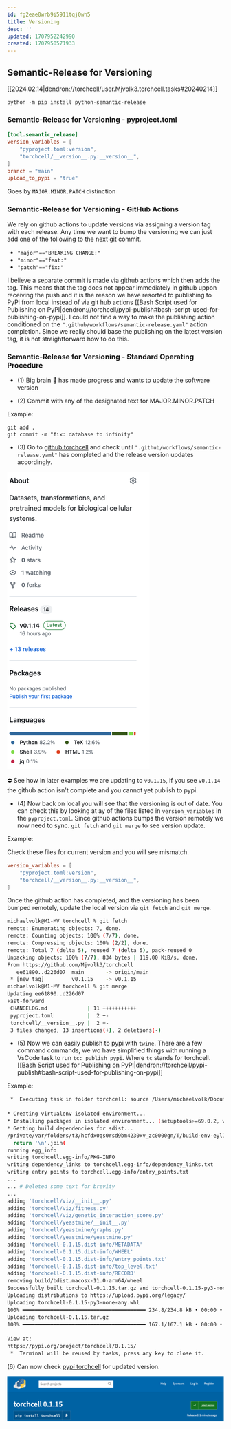 ```yaml
---
id: fg2eae0wrb9i5911tqj0wh5
title: Versioning
desc: ''
updated: 1707952242990
created: 1707950571933
---
```

## Semantic-Release for Versioning

[[2024.02.14|dendron://torchcell/user.Mjvolk3.torchcell.tasks#20240214]]

```
python -m pip install python-semantic-release
```

### Semantic-Release for Versioning - pyproject.toml

```toml
[tool.semantic_release]
version_variables = [
    "pyproject.toml:version",
    "torchcell/__version__.py:__version__",
]
branch = "main"
upload_to_pypi = "true"
```

Goes by `MAJOR.MINOR.PATCH` distinction

### Semantic-Release for Versioning - GitHub Actions

We rely on github actions to update versions via assigning a version tag with each release. Any time we want to bump the versioning we can just add one of the following to the next git commit.

- `"major"=="BREAKING CHANGE:"`
- `"minor"=="feat:"`
- `"patch"=="fix:"`

I believe a separate commit is made via github actions which then adds the tag. This means that the tag does not appear immediately in github uppon receiving the push and it is the reason we have resorted to publishing to PyPi from local instead of via git hub actions [[Bash Script used for Publishing on PyPI|dendron://torchcell/pypi-publish#bash-script-used-for-publishing-on-pypi]]. I could not find a way to make the publishing action conditioned on the `".github/workflows/semantic-release.yaml"` action completion. Since we really should base the publishing on the latest version tag, it is not straightforward how to do this.

### Semantic-Release for Versioning - Standard Operating Procedure

- (1) Big brain 🧠 has made progress and wants to update the software version

- (2) Commit with any of the designated text for MAJOR.MINOR.PATCH

Example:

```git
git add .
git commit -m "fix: database to infinity"
```

- (3) Go to [github torchcell](https://github.com/Mjvolk3/torchcell) and check until `".github/workflows/semantic-release.yaml"` has completed and the release version updates accordingly.

![](./assets/images/versioning.md.github-action_semantic-release-version-updating.png)

⛔️ See how in later examples we are updating to `v0.1.15`, if you see `v0.1.14` the github action isn't complete and you cannot yet publish to pypi.

- (4) Now back on local you will see that the versioning is out of date. You can check this by looking at ay of the files listed in `version_variables` in the `pyproject.toml`. Since github actions bumps the version remotely we now need to sync. `git fetch` and `git merge` to see version update.

Example:

Check these files for current version and you will see mismatch.

```toml
version_variables = [
    "pyproject.toml:version",
    "torchcell/__version__.py:__version__",
]
```

Once the github action has completed, and the versioning has been bumped remotely, update the local version via `git fetch` and `git merge`.

```bash
michaelvolk@M1-MV torchcell % git fetch                                                                                                         17:03
remote: Enumerating objects: 7, done.
remote: Counting objects: 100% (7/7), done.
remote: Compressing objects: 100% (2/2), done.
remote: Total 7 (delta 5), reused 7 (delta 5), pack-reused 0
Unpacking objects: 100% (7/7), 834 bytes | 119.00 KiB/s, done.
From https://github.com/Mjvolk3/torchcell
   ee61890..d226d07  main       -> origin/main
 * [new tag]         v0.1.15    -> v0.1.15
michaelvolk@M1-MV torchcell % git merge                                                                                                         17:04
Updating ee61890..d226d07
Fast-forward
 CHANGELOG.md             | 11 +++++++++++
 pyproject.toml           |  2 +-
 torchcell/__version__.py |  2 +-
 3 files changed, 13 insertions(+), 2 deletions(-)
```

- (5) Now we can easily publish to pypi with `twine`. There are a few command commands, we wo have simplified things with running a VsCode task to run `tc: publish pypi`. Where `tc` stands for torchcell. [[Bash Script used for Publishing on PyPI|dendron://torchcell/pypi-publish#bash-script-used-for-publishing-on-pypi]]

Example:

```bash
 *  Executing task in folder torchcell: source /Users/michaelvolk/Documents/projects/torchcell/notes/assets/scripts/tc_publish_pypi.sh 

* Creating virtualenv isolated environment...
* Installing packages in isolated environment... (setuptools>=69.0.2, wheel)
* Getting build dependencies for sdist...
/private/var/folders/t3/hcfdx0qs0rsd9bm4230xv_zc0000gn/T/build-env-eyl1b_up/lib/python3.11/site-packages/setuptools/config/expand.py:134: SetuptoolsWarning: File '/Users/michaelvolk/Documents/projects/torchcell/LICENSE' cannot be found
  return '\n'.join(
running egg_info
writing torchcell.egg-info/PKG-INFO
writing dependency_links to torchcell.egg-info/dependency_links.txt
writing entry points to torchcell.egg-info/entry_points.txt
...
... # Deleted some text for brevity
...
adding 'torchcell/viz/__init__.py'
adding 'torchcell/viz/fitness.py'
adding 'torchcell/viz/genetic_interaction_score.py'
adding 'torchcell/yeastmine/__init__.py'
adding 'torchcell/yeastmine/graphs.py'
adding 'torchcell/yeastmine/yeastmine.py'
adding 'torchcell-0.1.15.dist-info/METADATA'
adding 'torchcell-0.1.15.dist-info/WHEEL'
adding 'torchcell-0.1.15.dist-info/entry_points.txt'
adding 'torchcell-0.1.15.dist-info/top_level.txt'
adding 'torchcell-0.1.15.dist-info/RECORD'
removing build/bdist.macosx-11.0-arm64/wheel
Successfully built torchcell-0.1.15.tar.gz and torchcell-0.1.15-py3-none-any.whl
Uploading distributions to https://upload.pypi.org/legacy/
Uploading torchcell-0.1.15-py3-none-any.whl
100% ━━━━━━━━━━━━━━━━━━━━━━━━━━━━━━━━━━━━━━━━ 234.8/234.8 kB • 00:00 • 1.2 MB/s
Uploading torchcell-0.1.15.tar.gz
100% ━━━━━━━━━━━━━━━━━━━━━━━━━━━━━━━━━━━━━━━━ 167.1/167.1 kB • 00:00 • 335.6 MB/s

View at:
https://pypi.org/project/torchcell/0.1.15/
 *  Terminal will be reused by tasks, press any key to close it. 
```

(6) Can now check [pypi torchcell](https://pypi.org/project/torchcell/) for updated version.

![](./assets/images/versioning.md.pypi-updated-version-0.1.15.png)
